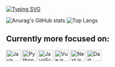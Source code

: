 [![Typing SVG](https://readme-typing-svg.demolab.com?font=Fira+Code&pause=1000&color=F7F7F7&width=435&lines=%F0%9F%96%96+Hello!+I+am+Gilcimar%2C+student+and;passionate+about+technology+%F0%9F%91%BE)](https://git.io/typing-svg)



![Anurag's GitHub stats](https://github-readme-stats.vercel.app/api?username=Gilcin&show_icons=true&theme=codeSTACKr)
![Top Langs](https://github-readme-stats.vercel.app/api/top-langs/?username=Gilcin&layout=compact&theme=codeSTACKr)



## Currently more focused on:

<div style="display: inline_block">
  <img align="center" alt="Java" height="30" width="40" src="https://cdn.jsdelivr.net/gh/devicons/devicon@latest/icons/java/java-original.svg" /> 
  <img align="center" alt="Python" height="30" width="40" src="https://cdn.jsdelivr.net/gh/devicons/devicon@latest/icons/python/python-original.svg" />
  <img align="center" alt="JavaScript" height="30" width="40" src="https://cdn.jsdelivr.net/gh/devicons/devicon@latest/icons/javascript/javascript-original.svg" />
  <img align="center" alt="Vue.js" height="30" width="40" src="https://cdn.jsdelivr.net/gh/devicons/devicon@latest/icons/vuejs/vuejs-original.svg" />         
  <img align="center" alt="Next.js" height="30" width="40" src="https://cdn.jsdelivr.net/gh/devicons/devicon@latest/icons/nextjs/nextjs-original.svg" />
  <img align="center" alt="Dart" height="30" width="40" src="https://cdn.jsdelivr.net/gh/devicons/devicon@latest/icons/dart/dart-original.svg" />  
</div>


<!---
Gilcin/Gilcin is a ✨ special ✨ repository because its `README.md` (this file) appears on your GitHub profile.
You can click the Preview link to take a look at your changes.
--->
